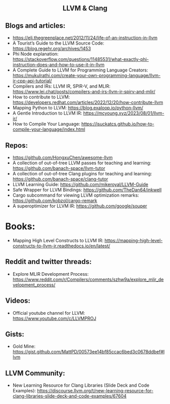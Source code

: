 <h2 align = "center">LLVM & Clang</h2>

## Blogs and articles:

- https://eli.thegreenplace.net/2012/11/24/life-of-an-instruction-in-llvm
- A Tourist’s Guide to the LLVM Source Code: https://blog.regehr.org/archives/1453
- Phi Node explanation: https://stackoverflow.com/questions/11485531/what-exactly-phi-instruction-does-and-how-to-use-it-in-llvm
- A Complete Guide to LLVM for Programming Language Creators: https://mukulrathi.com/create-your-own-programming-language/llvm-ir-cpp-api-tutorial/
- Compilers and IRs: LLVM IR, SPIR-V, and MLIR: https://www.lei.chat/posts/compilers-and-irs-llvm-ir-spirv-and-mlir/
- How to contribute to LLVM: https://developers.redhat.com/articles/2022/12/20/how-contribute-llvm
- Mapping Python to LLVM: https://blog.exaloop.io/python-llvm/
- A Gentle Introduction to LLVM IR: https://mcyoung.xyz/2023/08/01/llvm-ir/
- How to Compile Your Language: https://isuckatcs.github.io/how-to-compile-your-language/index.html

## Repos:

- https://github.com/HongxuChen/awesome-llvm
- A collection of out-of-tree LLVM passes for teaching and learning: https://github.com/banach-space/llvm-tutor
- A collection of out-of-tree Clang plugins for teaching and learning: https://github.com/banach-space/clang-tutor
- LLVM Learning Guide: https://github.com/mikeroyal/LLVM-Guide
- Safe Wrapper for LLVM Bindings: https://github.com/TheDan64/inkwell
- Cargo subcommand for viewing LLVM optimization remarks: https://github.com/kobzol/cargo-remark
- A superoptimizer for LLVM IR: https://github.com/google/souper

# Books:

- Mapping High Level Constructs to LLVM IR: https://mapping-high-level-constructs-to-llvm-ir.readthedocs.io/en/latest/

## Reddit and twitter threads:

- Explore MLIR Development Process: https://www.reddit.com/r/Compilers/comments/szhw9a/explore_mlir_development_process/

## Videos:

- Official youtube channel for LLVM: https://www.youtube.com/c/LLVMPROJ

## Gists:

- Gold Mine: https://gist.github.com/MattPD/00573ee14bf85ccac6bed3c0678ddbef#llvm

## LLVM Community:

- New Learning Resource for Clang Libraries (Slide Deck and Code Examples): https://discourse.llvm.org/t/new-learning-resource-for-clang-libraries-slide-deck-and-code-examples/67604
